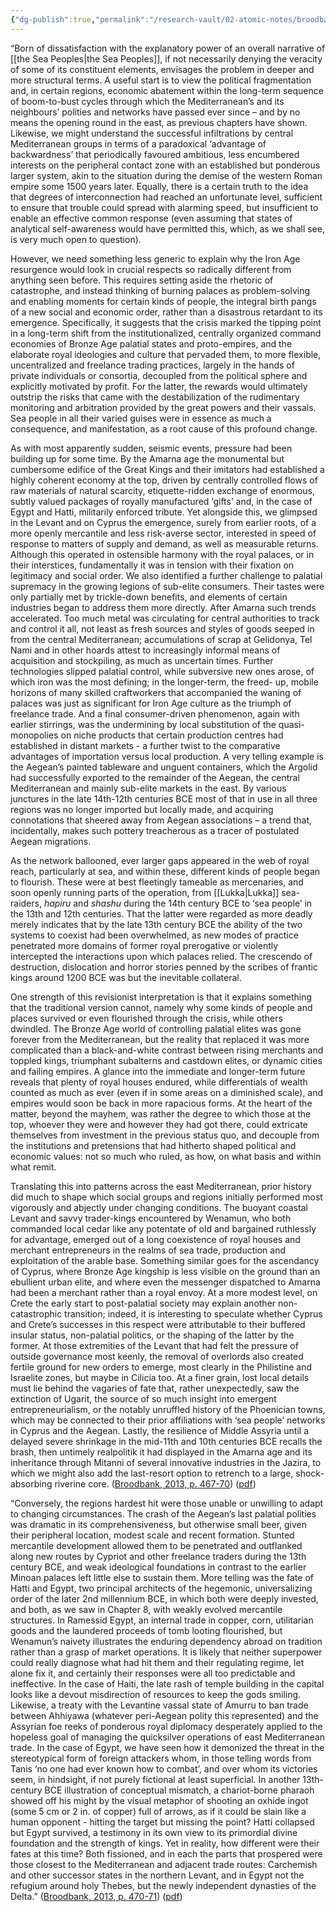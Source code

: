 ```yaml
---
{"dg-publish":true,"permalink":"/research-vault/02-atomic-notes/broodbank-s-theory-of-the-late-bronze-age-collapse-dynamics-that-avoids-a-simple-single-narrative-focus-on-the-sea-peoples/"}
---
```


“Born of dissatisfaction with the explanatory power of an overall narrative of [[the Sea Peoples\|the Sea Peoples]], if not necessarily denying the veracity of some of its constituent elements, envisages the problem in deeper and more structural terms. A useful start is to view the political fragmentation and, in certain regions, economic abatement within the long-term sequence of boom-to-bust cycles through which the Mediterranean’s and its neighbours’ polities and networks have passed ever since – and by no means the opening round in the east, as previous chapters have shown. Likewise, we might understand the successful infiltrations by central Mediterranean groups in terms of a paradoxical ‘advantage of backwardness’ that periodically favoured ambitious, less encumbered interests on the peripheral contact zone with an established but ponderous larger system, akin to the situation during the demise of the western Roman empire some 1500 years later. Equally, there is a certain truth to the idea that degrees of interconnection had reached an unfortunate level, sufficient to ensure that trouble could spread with alarming speed, but insufficient to enable an effective common response (even assuming that states of analytical self-awareness would have permitted this, which, as we shall see, is very much open to question).

However, we need something less generic to explain why the Iron Age resurgence would look in crucial respects so radically different from anything seen before. This requires setting aside the rhetoric of catastrophe, and instead thinking of burning palaces as problem-solving and enabling moments for certain kinds of people, the integral birth pangs of a new social and economic order, rather than a disastrous retardant to its emergence. Specifically, it suggests that the crisis marked the tipping point in a long-term shift from the institutionalized, centrally organized command economies of Bronze Age palatial states and proto-empires, and the elaborate royal ideologies and culture that pervaded them, to more flexible, uncentralized and freelance trading practices, largely in the hands of private individuals or consortia, decoupled from the political sphere and explicitly motivated by profit. For the latter, the rewards would ultimately outstrip the risks that came with the destabilization of the rudimentary monitoring and arbitration provided by the great powers and their vassals. Sea people in all their varied guises were in essence as much a consequence, and manifestation, as a root cause of this profound change.

As with most apparently sudden, seismic events, pressure had been building up for some time. By the Amarna age the monumental but cumbersome edifice of the Great Kings and their imitators had established a highly coherent economy at the top, driven by centrally controlled flows of raw materials of natural scarcity, etiquette-ridden exchange of enormous, subtly valued packages of royally manufactured ‘gifts’ and, in the case of Egypt and Hatti, militarily enforced tribute. Yet alongside this, we glimpsed in the Levant and on Cyprus the emergence, surely from earlier roots, of a more openly mercantile and less risk-averse sector, interested in speed of response to matters of supply and demand, as well as measurable returns. Although this operated in ostensible harmony with the royal palaces, or in their interstices, fundamentally it was in tension with their fixation on legitimacy and social order. We also identified a further challenge to palatial supremacy in the growing legions of sub-elite consumers. Their tastes were only partially met by trickle-down benefits, and elements of certain industries began to address them more directly. After Amarna such trends accelerated. Too much metal was circulating for central authorities to track and control it all, not least as fresh sources and styles of goods seeped in from the central Mediterranean; accumulations of scrap at Gelidonya, Tel Nami and in other hoards attest to increasingly informal means of acquisition and stockpiling, as much as uncertain times. Further technologies slipped palatial control, while subversive new ones arose, of which iron was the most defining; in the longer-term, the freed- up, mobile horizons of many skilled craftworkers that accompanied the waning of palaces was just as significant for Iron Age culture as the triumph of freelance trade. And a final consumer-driven phenomenon, again with earlier stirrings, was the undermining by local substitution of the quasi-monopolies on niche products that certain production centres had established in distant markets - a further twist to the comparative advantages of importation versus local production. A very telling example is the Aegean’s painted tableware and unguent containers, which the Argolid had successfully exported to the remainder of the Aegean, the central Mediterranean and mainly sub-elite markets in the east. By various junctures in the late 14th-12th centuries BCE most of that in use in all three regions was no longer imported but locally made, and acquiring connotations that sheered away from Aegean associations – a trend that, incidentally, makes such pottery treacherous as a tracer of postulated Aegean migrations.  

As the network ballooned, ever larger gaps appeared in the web of royal reach, particularly at sea, and within these, different kinds of people began to flourish. These were at best fleetingly tameable as mercenaries, and soon openly running parts of the operation, from [[Lukka\|Lukka]] sea-raiders, *hapiru* and *shashu* during the 14th century BCE to ‘sea people’ in the 13th and 12th centuries. That the latter were regarded as more deadly merely indicates that by the late 13th century BCE the ability of the two systems to coexist had been overwhelmed, as new modes of practice penetrated more domains of former royal prerogative or violently intercepted the interactions upon which palaces relied. The crescendo of destruction, dislocation and horror stories penned by the scribes of frantic kings around 1200 BCE was but the inevitable collateral.

One strength of this revisionist interpretation is that it explains something that the traditional version cannot, namely why some kinds of people and places survived or even flourished through the crisis, while others dwindled. The Bronze Age world of controlling palatial elites was gone forever from the Mediterranean, but the reality that replaced it was more complicated than a black-and-white contrast between rising merchants and toppled kings, triumphant subalterns and castdown elites, or dynamic cities and failing empires. A glance into the immediate and longer-term future reveals that plenty of royal houses endured, while differentials of wealth counted as much as ever (even if in some areas on a diminished scale), and empires would soon be back in more rapacious forms. At the heart of the matter, beyond the mayhem, was rather the degree to which those at the top, whoever they were and however they had got there, could extricate themselves from investment in the previous status quo, and decouple from the institutions and pretensions that had hitherto shaped political and economic values: not so much who ruled, as how, on what basis and within what remit.

Translating this into patterns across the east Mediterranean, prior history did much to shape which social groups and regions initially performed most vigorously and abjectly under changing conditions. The buoyant coastal Levant and savvy trader-kings encountered by Wenamun, who both commanded local cedar like any potentate of old and bargained ruthlessly for advantage, emerged out of a long coexistence of royal houses and merchant entrepreneurs in the realms of sea trade, production and exploitation of the arable base. Something similar goes for the ascendancy of Cyprus, where Bronze Age kingship is less visible on the ground than an ebullient urban elite, and where even the messenger dispatched to Amarna had been a merchant rather than a royal envoy. At a more modest level, on Crete the early start to post-palatial society may explain another non-catastrophic transition; indeed, it is interesting to speculate whether Cyprus and Crete’s successes in this respect were attributable to their buffered insular status, non-palatial politics, or the shaping of the latter by the former. At those extremities of the Levant that had felt the pressure of outside governance most keenly, the removal of overlords also created fertile ground for new orders to emerge, most clearly in the Philistine and Israelite zones, but maybe in Cilicia too. At a finer grain, lost local details must lie behind the vagaries of fate that, rather unexpectedly, saw the extinction of Ugarit, the source of so much insight into emergent entrepreneurialism, or the notably unruffled history of the Phoenician towns, which may be connected to their prior affiliations with ‘sea people’ networks in Cyprus and the Aegean. Lastly, the resilience of Middle Assyria until a delayed severe shrinkage in the mid-11th and 10th centuries BCE recalls the brash, then untimely realpolitik it had displayed in the Amarna age and its inheritance through Mitanni of several innovative industries in the Jazira, to which we might also add the last-resort option to retrench to a large, shock-absorbing riverine core. ([Broodbank, 2013, p. 467-70](zotero://select/library/items/IR54JIQG)) ([pdf](zotero://open-pdf/library/items/85K7BT2G?page=437&annotation=F2MM5BL6))

“Conversely, the regions hardest hit were those unable or unwilling to adapt to changing circumstances. The crash of the Aegean’s last palatial polities was dramatic in its comprehensiveness, but otherwise small beer, given their peripheral location, modest scale and recent formation. Stunted mercantile development allowed them to be penetrated and outflanked along new routes by Cypriot and other freelance traders during the 13th century BCE, and weak ideological foundations in contrast to the earlier Minoan palaces left little else to sustain them. More telling was the fate of Hatti and Egypt, two principal architects of the hegemonic, universalizing order of the later 2nd millennium BCE, in which both were deeply invested, and both, as we saw in Chapter 8, with weakly evolved mercantile structures. In Ramessid Egypt, an internal trade in copper, corn, utilitarian goods and the laundered proceeds of tomb looting flourished, but Wenamun’s naivety illustrates the enduring dependency abroad on tradition rather than a grasp of market operations. It is likely that neither superpower could really diagnose what had hit them and their regulating regime, let alone fix it, and certainly their responses were all too predictable and ineffective. In the case of Haiti, the late rash of temple building in the capital looks like a devout misdirection of resources to keep the gods smiling. Likewise, a treaty with the Levantine vassal state of Amurru to ban trade between Ahhiyawa (whatever peri-Aegean polity this represented) and the Assyrian foe reeks of ponderous royal diplomacy desperately applied to the hopeless goal of managing the quicksilver operations of east Mediterranean trade. In the case of Egypt, we have seen how it demonized the threat in the stereotypical form of foreign attackers whom, in those telling words from Tanis ‘no one had ever known how to combat’, and over whom its victories seem, in hindsight, if not purely fictional at least superficial. In another 13th-century BCE illustration of conceptual mismatch, a chariot-borne pharaoh showed off his might by the visual metaphor of shooting an oxhide ingot (some 5 cm or 2 in. of copper) full of arrows, as if it could be slain like a human opponent - hitting the target but missing the point? Hatti collapsed but Egypt survived, a testimony in its own view to its primordial divine foundation and the strength of kings. Yet in reality, how different were their fates at this time? Both fissioned, and in each the parts that prospered were those closest to the Mediterranean and adjacent trade routes: Carchemish and other successor states in the northern Levant, and in Egypt not the refugium around holy Thebes, but the newly independent dynasties of the Delta.” ([Broodbank, 2013, p. 470-71](zotero://select/library/items/IR54JIQG)) ([pdf](zotero://open-pdf/library/items/85K7BT2G?page=438&annotation=BW6F7TLD))